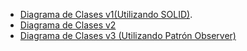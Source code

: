   -  [Diagrama de Clases v1(Utilizando SOLID)](https://drive.google.com/file/d/11IWOFRKximEFkUaB4nRyEx-70ex8tV-f/view?usp=sharing).
  -  [Diagrama de Clases v2](https://drive.google.com/file/d/1HIRTfPSktzmvUTH-4oQClEZdKWaOZRsV/view?usp=sharing)
  - [Diagrama de Clases v3 (Utilizando Patrón Observer)](https://drive.google.com/file/d/1muwcedJDfv2R6NrO_RaQxFb29YJS_p-j/view?usp=sharing)
